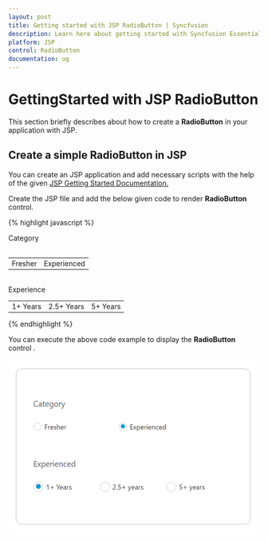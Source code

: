 ```yaml
---
layout: post
title: Getting started with JSP RadioButton | Syncfusion
description: Learn here about getting started with Syncfusion Essential JSP RadioButton control, its elements, and more. 
platform: JSP
control: RadioButton
documentation: ug
---
```


# GettingStarted with JSP RadioButton

This section briefly describes about how to create a **RadioButton** in your application with JSP.

## Create a simple RadioButton in JSP

You can create an JSP application and add necessary scripts with the help of the given [JSP Getting Started Documentation.](/jsp-docs/jsp/Getting-Started)

Create the JSP file and add the below given code to render **RadioButton** control.

{% highlight javascript %}

<div>
     Category<br> <br>
     <table>
        <tr>
            <td>
                <ej:radioButton id="radio1" name="Category" size="small" value="fresher"></ej:radioButton>
                <label for="radio1">Fresher</label>
            </td>
            <td colspan="2">
                <ej:radioButton id="radio2" name="Category" size="small" value="experienced" checked="true"></ej:radioButton>
                <label for="radio2">Experienced</label>
            </td>
        </tr>
     </table><br>
     Experience <br>
     <table>
        <tr>
            <td>
                <ej:radioButton id="radio3" name="experienced" size="medium" value="1+years" checked="true"></ej:radioButton>
                <label for="radio3">1+ Years</label>
            </td>
            <td colspan="2">
                <ej:radioButton id="radio4" name="experienced" size="medium" value="2.5+ Years"></ej:radioButton>
                <label for="radio4">2.5+ Years</label>
            </td>
            <td colspan="2">
                <ej:radioButton id="radio5" name="experienced" size="medium" value="5+ years"></ej:radioButton>
                <label for="radio5">5+ Years</label>
            </td>
        </tr>
     </table>
</div>

{% endhighlight %}

You can execute the above code example to display the **RadioButton** control .

![JSP RadioButton Getting Started](getting-started_images/radiobutton.png) 
